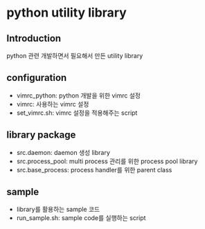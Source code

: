 python utility library
======================

Introduction
------------
python 관련 개발하면서 필요해서 만든 utility library

configuration
-------------
 - vimrc_python: python 개발을 위한 vimrc 설정
 - vimrc: 사용하는 vimrc 설정
 - set_vimrc.sh: vimrc 설정을 적용해주는 script

library package
---------------
 - src.daemon: daemon 생성 library
 - src.process_pool: multi process 관리를 위한 process pool library
 - src.base_process: process handler를 위한 parent class

sample
------
 - library를 활용하는 sample 코드
 - run_sample.sh: sample code를 실행하는 script
